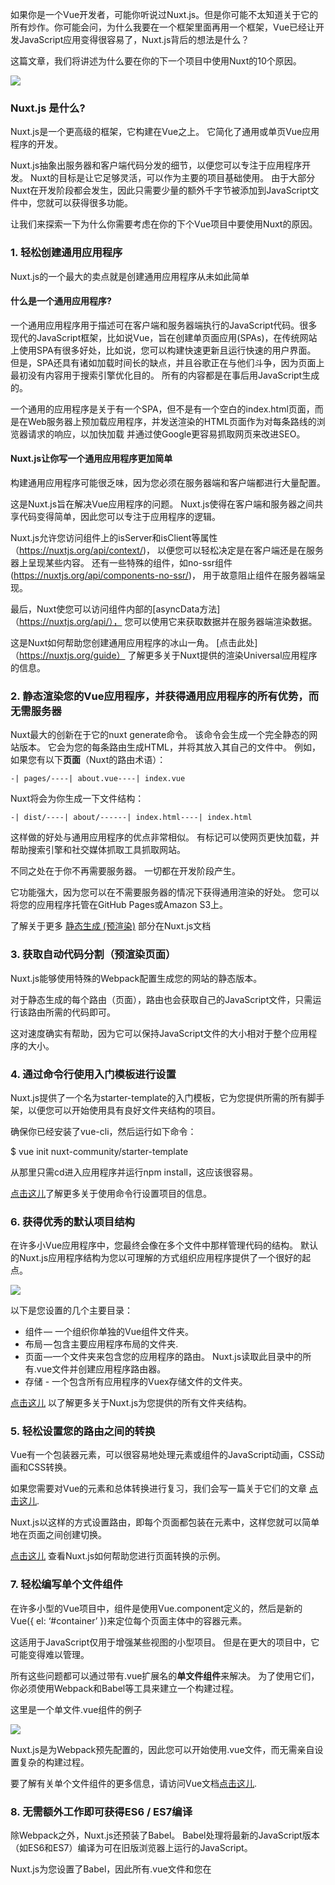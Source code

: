 如果你是一个Vue开发者，可能你听说过Nuxt.js。但是你可能不太知道关于它的所有炒作。你可能会问，为什么我要在一个框架里面再用一个框架，Vue已经让开发JavaScript应用变得很容易了，Nuxt.js背后的想法是什么？

这篇文章，我们将讲述为什么要在你的下一个项目中使用Nuxt的10个原因。

![](https://p0.ssl.qhimg.com/t01eb33e2c584463bc2.png)

### Nuxt.js 是什么?

Nuxt.js是一个更高级的框架，它构建在Vue之上。 它简化了通用或单页Vue应用程序的开发。

Nuxt.js抽象出服务器和客户端代码分发的细节，以便您可以专注于应用程序开发。 Nuxt的目标是让它足够灵活，可以作为主要的项目基础使用。 由于大部分Nuxt在开发阶段都会发生，因此只需要少量的额外千字节被添加到JavaScript文件中，您就可以获得很多功能。

让我们来探索一下为什么你需要考虑在你的下个Vue项目中要使用Nuxt的原因。
### 1\. 轻松创建通用应用程序

Nuxt.js的一个最大的卖点就是创建通用应用程序从未如此简单

#### 什么是一个通用应用程序?

一个通用应用程序用于描述可在客户端和服务器端执行的JavaScript代码。很多现代的JavaScript框架，比如说Vue，旨在创建单页面应用(SPAs)，在传统网站上使用SPA有很多好处，比如说，您可以构建快速更新且运行快速的用户界面。 但是，SPA还具有诸如加载时间长的缺点，并且谷歌正在与他们斗争，因为页面上最初没有内容用于搜索引擎优化目的。 所有的内容都是在事后用JavaScript生成的。

一个通用的应用程序是关于有一个SPA，但不是有一个空白的index.html页面，而是在Web服务器上预加载应用程序，并发送渲染的HTML页面作为对每条路线的浏览器请求的响应，以加快加载 并通过使Google更容易抓取网页来改进SEO。

#### Nuxt.js让你写一个通用应用程序更加简单

构建通用应用程序可能很乏味，因为您必须在服务器端和客户端都进行大量配置。

这是Nuxt.js旨在解决Vue应用程序的问题。 Nuxt.js使得在客户端和服务器之间共享代码变得简单，因此您可以专注于应用程序的逻辑。


Nuxt.js允许您访问组件上的isServer和isClient等属性（https://nuxtjs.org/api/context/)， 以便您可以轻松决定是在客户端还是在服务器上呈现某些内容。 还有一些特殊的组件，如no-ssr组件(https://nuxtjs.org/api/components-no-ssr/)， 用于故意阻止组件在服务器端呈现。

最后，Nuxt使您可以访问组件内部的[asyncData方法]（https://nuxtjs.org/api/）， 您可以使用它来获取数据并在服务器端渲染数据。

这是Nuxt如何帮助您创建通用应用程序的冰山一角。 [点击此处]（https://nuxtjs.org/guide） 了解更多关于Nuxt提供的渲染Universal应用程序的信息。

### 2\. 静态渲染您的Vue应用程序，并获得通用应用程序的所有优势，而无需服务器

Nuxt最大的创新在于它的nuxt generate命令。 该命令会生成一个完全静态的网站版本。 它会为您的每条路由生成HTML，并将其放入其自己的文件中。
例如，如果您有以下**页面**（Nuxt的路由术语）：

```
-| pages/----| about.vue----| index.vue
```

Nuxt将会为你生成一下文件结构：

```
-| dist/----| about/------| index.html----| index.html
```

这样做的好处与通用应用程序的优点非常相似。 有标记可以使网页更快加载，并帮助搜索引擎和社交媒体抓取工具抓取网站。

不同之处在于你不再需要服务器。 一切都在开发阶段产生。

它功能强大，因为您可以在不需要服务器的情况下获得通用渲染的好处。 您可以将您的应用程序托管在GitHub Pages或Amazon S3上。

了解关于更多 [静态生成 (预渲染)](https://nuxtjs.org/guide) 部分在Nuxt.js文档

### 3\. 获取自动代码分割（预渲染页面）

Nuxt.js能够使用特殊的Webpack配置生成您的网站的静态版本。

对于静态生成的每个路由（页面），路由也会获取自己的JavaScript文件，只需运行该路由所需的代码即可。

这对速度确实有帮助，因为它可以保持JavaScript文件的大小相对于整个应用程序的大小。

### 4\. 通过命令行使用入门模板进行设置

Nuxt.js提供了一个名为starter-template的入门模板，它为您提供所需的所有脚手架，以便您可以开始使用具有良好文件夹结构的项目。

确保你已经安装了vue-cli，然后运行如下命令：

$ vue init nuxt-community/starter-template <project-name>

从那里只需cd进入应用程序并运行npm install，这应该很容易。

[点击这儿](https://nuxtjs.org/guide/installation)了解更多关于使用命令行设置项目的信息。

### 6\. 获得优秀的默认项目结构

在许多小Vue应用程序中，您最终会像在多个文件中那样管理代码的结构。 默认的Nuxt.js应用程序结构为您以可理解的方式组织应用程序提供了一个很好的起点。

![](https://p0.ssl.qhimg.com/t0126857f0a26b8786d.png)

以下是您设置的几个主要目录：

*   组件 — 一个组织你单独的Vue组件文件夹。
*   布局 — 包含主要应用程序布局的文件夹.
*   页面 —一个文件夹来包含您的应用程序的路由。 Nuxt.js读取此目录中的所有.vue文件并创建应用程序路由器。
*   存储 - 一个包含所有应用程序的Vuex存储文件的文件夹。

[点击这儿](https://nuxtjs.org/guide/directory-structure) 以了解更多关于Nuxt.js为您提供的所有文件夹结构。

### 5\. 轻松设置您的路由之间的转换

Vue有一个包装器<transition>元素，可以很容易地处理元素或组件的JavaScript动画，CSS动画和CSS转换。

如果您需要对Vue的<transition>元素和总体转换进行复习，我们会写一篇关于它们的文章 [点击这儿](https://medium.com/vue-mastery/how-to-create-vue-js-transitions-6487dffd0baa).

Nuxt.js以这样的方式设置路由，即每个页面都包装在<transition>元素中，这样您就可以简单地在页面之间创建切换。

[点击这儿](https://nuxtjs.org/examples/routes-transitions/) 查看Nuxt.js如何帮助您进行页面转换的示例。

### 7\. 轻松编写单个文件组件

在许多小型的Vue项目中，组件是使用Vue.component定义的，然后是新的Vue({ el: ‘#container’ })来定位每个页面主体中的容器元素。

这适用于JavaScript仅用于增强某些视图的小型项目。 但是在更大的项目中，它可能变得难以管理。

所有这些问题都可以通过带有.vue扩展名的**单文件组件**来解决。 为了使用它们，你必须使用Webpack和Babel等工具来建立一个构建过程。

这里是一个单文件.vue组件的例子

![](https://p0.ssl.qhimg.com/t014e678f63d5858d98.png)

Nuxt.js是为Webpack预先配置的，因此您可以开始使用.vue文件，而无需亲自设置复杂的构建过程。

要了解有关单个文件组件的更多信息，请访问Vue文档[点击这儿](https://vuejs.org/v2/guide/single-file-components.html).

### 8\. 无需额外工作即可获得ES6 / ES7编译

除Webpack之外，Nuxt.js还预装了Babel。 Babel处理将最新的JavaScript版本（如ES6和ES7）编译为可在旧版浏览器上运行的JavaScript。

Nuxt.js为您设置了Babel，因此所有.vue文件和您在<script>标记内编写的所有ES6代码都可以编译成适用于所有浏览器的JavaScript。

[点击这儿](https://babeljs.io/) 了解更多有关Babel

![](https://cdn-images-1.medium.com/max/1600/1*IpbVaWq2fHkbVoHtSc-LDQ.png)

### 9\. 使用自动更新服务器进行设置以简化开发

与自己设置此过程或我们web开发人员习惯的更改 - 刷新 - 更改 - 刷新过程相比，使用Nuxt.js进行开发非常轻松。 它为你设置了一个自动更新的开发服务器。

在您开发和处理这些.vue文件时，Nuxt.js使用Webpack配置来检查更改并为您编译所有内容。

您可以在Nuxt.js项目中运行命令npm run dev，它将设置开发服务器。

![](https://cdn-images-1.medium.com/max/1600/1*0zxBhC7ArC1I1MuDOd3uZg.png)

### 10\. 访问Nuxt.js社区中的所有内容

最后，有一个名为** Nuxt Community **的[GitHub集合]（https://github.com/nuxt-community）， 它编译了有用的库，模块，入门套件等，使它更容易创建您的应用程序。 在您自己编写代码之前，请通过此处查看您需要的内容。

![](https://cdn-images-1.medium.com/max/1600/0*puQ2jCgJYY9sYTMs.png)

### 总结

所有这些功能都使Vue.js应用程序的开发更加美好。 即使您不需要通用应用程序，并希望坚持使用SPA，使用Nuxt.js仍然有好处。 它可以成为你项目的主要基础，具有诸如.vue文件，ES6编译等许多功能。

### 更多Nuxt内容

在[VueMastery.com]（https://www.vuemastery.com/） 学习Nuxt.js。 Nuxt专注的内容即将发布。 您可以创建一个免费帐户来获得通知。

### 继续深入阅读

*   [Best Practices for Nuxt.js SEO](https://medium.com/vue-mastery/best-practices-for-nuxt-js-seo-32399c49b2e5)
*   [VuePress vs. Nuxt.js](https://medium.com/p/ffc46cc38756/edit)
*   [How to Create Vue.js Transitions](https://medium.com/vue-mastery/how-to-create-vue-js-transitions-6487dffd0baa)


### 原文链接
  https://medium.com/vue-mastery/10-reasons-to-use-nuxt-js-for-your-next-web-application-522397c9366b
